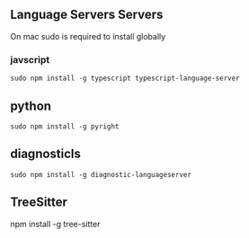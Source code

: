 ## Language Servers Servers

On mac sudo is required to install globally

### javscript

`sudo npm install -g typescript typescript-language-server`

## python

`sudo npm install -g pyright`

## diagnosticls

`sudo npm install -g diagnostic-languageserver`

## TreeSitter

npm install -g tree-sitter
